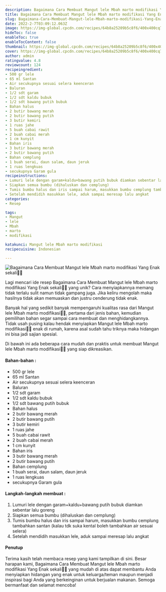 ```yaml
---
description: Bagaimana Cara Membuat Mangut lele Mbah marto modifikasi Yang Enak sekali"
title: Bagaimana Cara Membuat Mangut lele Mbah marto modifikasi Yang Enak sekali
slug: Bagaimana-Cara-Membuat-Mangut-lele-Mbah-marto-modifikasi-Yang-Enak-sekali
date: 2022-2-7T03:09:12.063Z
image: https://img-global.cpcdn.com/recipes/64b8a25209b5c8f6/400x400cq70/photo.jpg
hideToc: false
enableToc: true
enableTocContent: false
thumbnail: https://img-global.cpcdn.com/recipes/64b8a25209b5c8f6/400x400cq70/photo.jpg
cover: https://img-global.cpcdn.com/recipes/64b8a25209b5c8f6/400x400cq70/photo.jpg
author: admin
ratingvalue: 4.8
reviewcount: 124
recipeingredient:
- 500 gr lele
- 65 ml Santan
- Air secukupnya sesuai selera keenceran
- Baluran
- 1/2 sdt garam
- 1/2 sdt kaldu bubuk
- 1/2 sdt bawang putih bubuk
- Bahan halus
- 2 butir bawang merah
- 2 butir bawang putih
- 3 butir kemiri
- 1 ruas jahe
- 5 buah cabai rawit
- 2 buah cabai merah
- 1 cm kunyit
- Bahan iris
- 3 butir bawang merah
- 2 butir bawang putih
- Bahan cemplung
- 1 buah serai, daun salam, daun jeruk
- 1 ruas lengkuas
- secukupnya Garam gula
recipeinstructions:
- Lumuri lele dengan garam+kaldu+bawang putih bubuk diamkan sebentar lalu goreng
- Siapkan semua bumbu (dihaluskan dan cemplung)
- Tumis bumbu halus dan iris sampai harum, masukkan bumbu cemplung tambahkan santan (kalau tdk suka kental boleh tambahkan air sesuai selera)
- Setelah mendidih masukkan lele, aduk sampai meresap lalu angkat
categories:
- Resep

tags:
- Mangut
- lele
- Mbah
- marto
- modifikasi

katakunci: Mangut lele Mbah marto modifikasi
recipecuisine: Indonesian

---
```


![Bagaimana Cara Membuat Mangut lele Mbah marto modifikasi Yang Enak sekali👩‍🍳](https://img-global.cpcdn.com/recipes/64b8a25209b5c8f6/400x400cq70/photo.jpg)

Lagi mencari ide resep Bagaimana Cara Membuat Mangut lele Mbah marto modifikasi Yang Enak sekali👩‍🍳 yang unik? Cara menyiapkannya memang tidak terlalu sulit namun tidak gampang juga. Jika keliru mengolah maka hasilnya tidak akan memuaskan dan justru cenderung tidak enak.

Banyak hal yang sedikit banyak mempengaruhi kualitas rasa dari Mangut lele Mbah marto modifikasi👩‍🍳, pertama dari jenis bahan, kemudian pemilihan bahan segar sampai cara membuat dan menghidangkannya. Tidak usah pusing kalau hendak menyiapkan Mangut lele Mbah marto modifikasi👩‍🍳 enak di rumah, karena asal sudah tahu triknya maka hidangan ini bisa jadi sajian spesial.

Di bawah ini ada beberapa cara mudah dan praktis untuk membuat Mangut lele Mbah marto modifikasi👩‍🍳 yang siap dikreasikan.

<!--inarticleads1-->

#### Bahan-bahan :

- 500 gr lele
- 65 ml Santan
- Air secukupnya sesuai selera keenceran
- Baluran
- 1/2 sdt garam
- 1/2 sdt kaldu bubuk
- 1/2 sdt bawang putih bubuk
- Bahan halus
- 2 butir bawang merah
- 2 butir bawang putih
- 3 butir kemiri
- 1 ruas jahe
- 5 buah cabai rawit
- 2 buah cabai merah
- 1 cm kunyit
- Bahan iris
- 3 butir bawang merah
- 2 butir bawang putih
- Bahan cemplung
- 1 buah serai, daun salam, daun jeruk
- 1 ruas lengkuas
- secukupnya Garam gula

<!--inarticleads2-->

#### Langkah-langkah membuat :

1. Lumuri lele dengan garam+kaldu+bawang putih bubuk diamkan sebentar lalu goreng
1. Siapkan semua bumbu (dihaluskan dan cemplung)
1. Tumis bumbu halus dan iris sampai harum, masukkan bumbu cemplung tambahkan santan (kalau tdk suka kental boleh tambahkan air sesuai selera)
1. Setelah mendidih masukkan lele, aduk sampai meresap lalu angkat

#### Penutup

Terima kasih telah membaca resep yang kami tampilkan di sini. Besar harapan kami, Bagaimana Cara Membuat Mangut lele Mbah marto modifikasi Yang Enak sekali👩‍🍳 yang mudah di atas dapat membantu Anda menyiapkan hidangan yang enak untuk keluarga/teman maupun menjadi inspirasi bagi Anda yang berkeinginan untuk berjualan makanan. Semoga bermanfaat dan selamat mencoba!